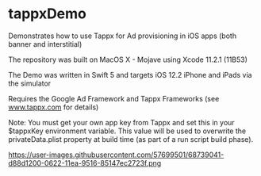 # tappxDemo
Demonstrates how to use Tappx for Ad provisioning in iOS apps (both banner and interstitial)

The repository was built on MacOS X - Mojave using Xcode 11.2.1 (11B53)

The Demo was written in Swift 5 and targets iOS 12.2 iPhone and iPads via the simulator

Requires the Google Ad Framework and Tappx Frameworks (see www.tappx.com for details)

Note: You must get your own app key from Tappx and set this in your $tappxKey environment variable. This value will be used to overwrite the privateData.plist property at build time (as part of a run script build phase).

https://user-images.githubusercontent.com/57699501/68739041-d88d1200-0622-11ea-9516-85147ec2723f.png
